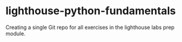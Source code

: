 # lighthouse-python-fundamentals
Creating a single Git repo for all exercises in the lighthouse labs prep module.
